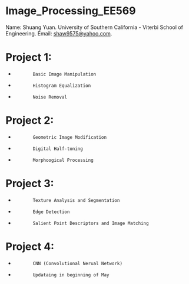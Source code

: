 # Image_Processing_EE569
Name: Shuang Yuan. 
University of Southern California - Viterbi School of Engineering. 
Email: shaw9575@yahoo.com. 

# Project 1: 
*            Basic Image Manipulation
*            Histogram Equalization
*            Noise Removal
 
# Project 2: 
*            Geometric Image Modification
*            Digital Half-toning
*            Morphoogical Processing
 
# Project 3: 
*            Texture Analysis and Segmentation
*            Edge Detection
*            Salient Point Descriptors and Image Matching
            
# Project 4: 
*            CNN (Convolutional Nerual Network)
*            Updataing in beginning of May
